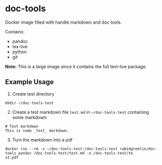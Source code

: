 # doc-tools
Docker image filled with handle markdown and doc tools.

Contains:
* pandoc
* tex-live
* python
* git

**Note:** This is a large image since it contains the full text-live package.

## Example Usage

1. Create test directory
```
mkdir ~/doc-tools-test
```

2. Create a test markdown file `test.md` in `~/doc-tools-test` containing some markdown:
```
# Test markdown
This is some _test_ markdown.
```

3. Turn the markdown into a pdf
```
docker run --rm -v ~/doc-tools-test:/doc-tools-test rabidgremlin/doc-tools pandoc /doc-tools-test/test.md -o /doc-tools-test/te
st.pdf
```

